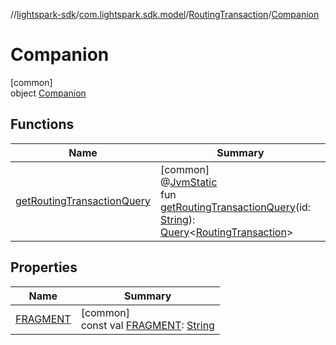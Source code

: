 //[lightspark-sdk](../../../../index.md)/[com.lightspark.sdk.model](../../index.md)/[RoutingTransaction](../index.md)/[Companion](index.md)

# Companion

[common]\
object [Companion](index.md)

## Functions

| Name | Summary |
|---|---|
| [getRoutingTransactionQuery](get-routing-transaction-query.md) | [common]<br>@[JvmStatic](https://kotlinlang.org/api/latest/jvm/stdlib/kotlin.jvm/-jvm-static/index.html)<br>fun [getRoutingTransactionQuery](get-routing-transaction-query.md)(id: [String](https://kotlinlang.org/api/latest/jvm/stdlib/kotlin/-string/index.html)): [Query](../../../com.lightspark.sdk.requester/-query/index.md)&lt;[RoutingTransaction](../index.md)&gt; |

## Properties

| Name | Summary |
|---|---|
| [FRAGMENT](-f-r-a-g-m-e-n-t.md) | [common]<br>const val [FRAGMENT](-f-r-a-g-m-e-n-t.md): [String](https://kotlinlang.org/api/latest/jvm/stdlib/kotlin/-string/index.html) |
